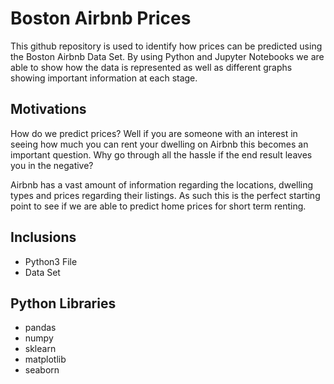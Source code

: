 # Boston Airbnb Prices

This github repository is used to identify how prices can be predicted using the Boston Airbnb Data Set.  By using Python and Jupyter Notebooks we are able to show how the data is represented as well as different graphs showing important information at each stage.

## Motivations
How do we predict prices? Well if you are someone with an interest in seeing how much you can rent your dwelling on Airbnb this becomes an important question. Why go through all the hassle if the end result leaves you in the negative?

Airbnb has a vast amount of information regarding the locations, dwelling types and prices regarding their listings. As such this is the perfect starting point to see if we are able to predict home prices for short term renting.

## Inclusions

* Python3 File
* Data Set

## Python Libraries

* pandas
* numpy
* sklearn
* matplotlib
* seaborn

